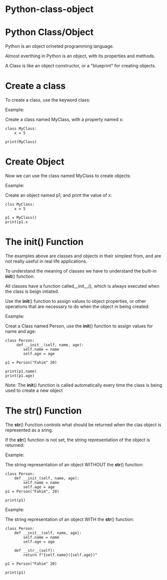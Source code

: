 # Python-class-object

# Python Class/Object
Python is an object orineted programming language.

Almost everthing in Python is an object, with its properties and methods.

A Class is like an object constructor, or a "blueprint" for creating objects.


# Create a class
To create a class, use the keyword class:

Example:

Create  a class named MyClass, with a property named x:

    class MyClass:
        x = 5

    print(MyClass)    


# Create Object
Now we can use the class named MyClass to create objects:

Example:

Create an object named p1, and print the value of x:

    clss MyClass:
        x = 5

    p1 = MyClass()
    print(p1.x

# The __init__() Function
The examples above are classes and objects in their simplest from, and are
not really useful in real life applications.

To understand the meaning of classes we have to understand the built-in 
__init__() function.

All classes have a function called__init__(), which is always executed when 
the class is beign intiated.

Use the __init__() function to assign values to object properties, or other 
operations that are necessary to do when the object in being created:

Example:

Creat a Class named Person, use the __init__() function to assign values for 
name and age:

    class Person:
         def __init__(self, name, age):
            self.name = name
            self.age = age

    p1 = Person("Fahim" 20)

    print(p1.name)
    print(p1.age)

Note: The __init__() function is called automatically every time the class is 
being used to create a new object

# The __str__() Function
The __str__() Function controls what should be returned when the clas object 
is represented as a sring.

If the __str__() function is not set, the string representation of the object is 
returned:

Example:

The string representation of an object WITHOUT the __str__() function:

    class Person:
        def __init_(self, name, age):
            self.name = name
            self.age = age
    p1 = Person("Fahim", 20)        

    print(p1)

Example:

The string representation of an object WITH the __str__() function:

    class Person:
        def __init__(self, name, age):
            self.name = name
            self.age = age

        def __str__(self):
            return f"{self.name}({self.age})"    

    p1 = Person("Fahim" 20)        

    print(p1)
